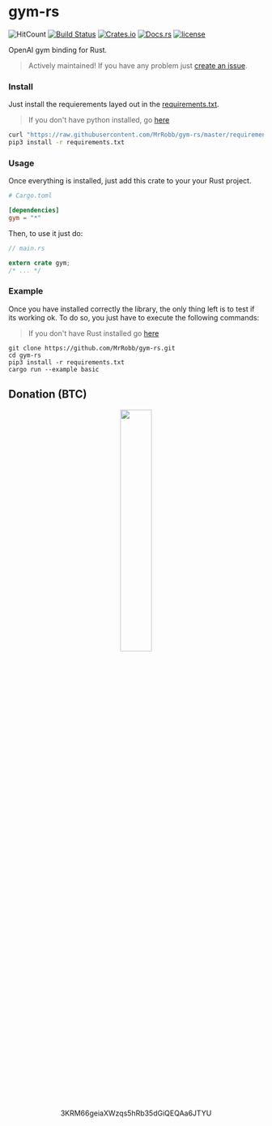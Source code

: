 # gym-rs

![HitCount](http://hits.dwyl.io/mrrobb/gym-rs.svg)
[![Build Status](https://travis-ci.com/MrRobb/gym-rs.svg?branch=master)](https://travis-ci.com/MrRobb/gym-rs)
[![Crates.io](https://img.shields.io/crates/v/gym)](https://crates.io/crates/gym)
[![Docs.rs](https://docs.rs/gym/badge.svg)](https://docs.rs/gym/latest/gym)
[![license](https://img.shields.io/badge/license-MIT-blue.svg)](https://github.com/MrRobb/gym-rs/blob/master/LICENSE)

OpenAI gym binding for Rust.

> Actively maintained! If you have any problem just [create an issue](https://github.com/MrRobb/gym-rs/issues/new).

### Install

Just install the requierements layed out in the [requirements.txt](https://github.com/MrRobb/gym-rs/blob/master/requirements.txt). 

> If you don't have python installed, go [here](https://realpython.com/installing-python/#windows)

```sh
curl "https://raw.githubusercontent.com/MrRobb/gym-rs/master/requirements.txt" > requirements.txt
pip3 install -r requirements.txt
```

### Usage

Once everything is installed, just add this crate to your your Rust project.

```toml
# Cargo.toml

[dependencies]
gym = "*"
```

Then, to use it just do:

```rust
// main.rs

extern crate gym;
/* ... */
```

### Example

Once you have installed correctly the library, the only thing left is to test if its working ok. To do so, you just have to execute the following commands:

> If you don't have Rust installed go [here](https://www.rust-lang.org/tools/install)

```shell script
git clone https://github.com/MrRobb/gym-rs.git
cd gym-rs
pip3 install -r requirements.txt
cargo run --example basic
```

## Donation (BTC)

<p align="center">
  <a href="https://i.imgur.com/61OZ7lE.jpg">
    <img src="https://i.imgur.com/61OZ7lE.jpg" width=35%>
	</a>
</p>
<p align="center">3KRM66geiaXWzqs5hRb35dGiQEQAa6JTYU</p>
